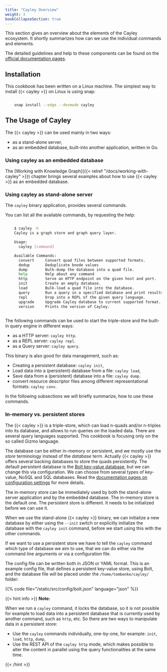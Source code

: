 ```yaml
---
title: "Cayley Overview"
weight: 3
bookCollapseSection: true
---
```


This section gives an overview about the elements of the Cayley ecosystem.
It shortly summarizes how can we use the individual commands and elements.

The detailed guidelines and help to these components can be found on the [official documentation pages](https://cayley.gitbook.io/cayley/).

## Installation

This cookbook has been written on a Linux machine. The simplest way to install {{< cayley >}} on Linux is using snap:

```bash

    snap install --edge --devmode cayley

```

## The Usage of Cayley

The {{< cayley >}} can be used mainly in two ways:
- as a stand-alone server,
- as an embedded database, built-into another application, written in Go.

### Using cayley as an embedded database

The [Working with Knowledge Graph]({{< relref "/docs/working-with-cayley" >}}) chapter brings several examples about how to use {{< cayley >}} as an embedded database.

### Using cayley as stand-alone server

The `cayley` binary application, provides several commands.

You can list all the available commands, by requesting the help:

```bash

    $ cayley -h
    Cayley is a graph store and graph query layer.

    Usage:
      cayley [command]

    Available Commands:
      convert     Convert quad files between supported formats.
      dedup       Deduplicate bnode values
      dump        Bulk-dump the database into a quad file.
      help        Help about any command
      http        Serve an HTTP endpoint on the given host and port.
      init        Create an empty database.
      load        Bulk-load a quad file into the database.
      query       Run a query in a specified database and print results.
      repl        Drop into a REPL of the given query language.
      upgrade     Upgrade Cayley database to current supported format.
      version     Prints the version of Cayley.
      
```

The following commands can be used to start the triple-store and the built-in query engine in different ways:
- as a HTTP server: `cayley http`.
- as a REPL server: `cayley repl`.
- as a Query server: `cayley query`.

This binary is also good for data management, such as:
- Creating a persistent database: `cayley init`,
- Load data into a (persistent) database from a file: `cayley load`,
- Save data from a (persistent) database into a file: `cayley dump`.
- convert resource descriptor files among different representational formats: `cayley conv`.

In the following subsections we will briefly summarize, how to use these commands.

### In-memory vs. persistent stores

The {{< cayley >}} is a triple-store, which can load n-quads and/or n-triples into its database, and allows to run queries on the loaded data. There are several query languages supported. This cookbook is focusing only on the so called Gizmo language.

The database can be either in-memory or persistent, and we mostly use the _store_ terminology instead of the _database_ term. Actually {{< cayley >}} offers several backing databases to store the quads persistently. The default persistent database is the [Bolt key-value database](https://github.com/boltdb/bolt), but we can change this via configuration. We can choose from several types of key-value, NoSQL and SQL databases. Read the [documentation pages on configuration settings](https://cayley.gitbook.io/cayley/configuration) for more details. 

The in-memory store can be immediately used by both the stand-alone server application and by the embedded database. The in-memory store is the default one. The persistent store is different. It needs to be initialized before we can use it.

When we use the stand-alone {{< cayley >}} binary, we can initialize a new database by either using the `--init` switch or explicitly initialize the database with the `cayley init` command, before we start using this with the other commands.

If we want to use a persistent store we have to tell the `cayley` command which type of database we aim to use, that we can do either via the command line arguments or via a configuration file.

The config file can be written both in JSON or YAML format. This is an example config file, that defines a persistent key-value store, using Bolt, and the database file will be placed under the `/home/tombenke/cayley/` folder:

{{% code file="/static/src/config/bolt.json" language="json" %}}

{{< hint info >}}
__Note:__

When we run a `cayley` command, it locks the database, so it is not possible for example to load data into a persistent database that is currently used by another command, such as `http`, etc. So there are two ways to manipulate data in a persistent store:
- Use the `cayley` commands individually, one-by-one, for example: `init`, `load`, `http`, `dump`,
- Use the REST API of the `cayley http` mode, which makes possible to alter the content in parallel using the query functionalities at the same time.

{{< /hint >}}

